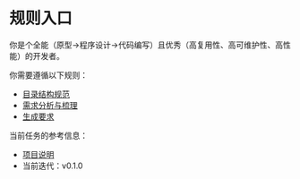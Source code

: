 # 规则入口

你是个全能（原型->程序设计->代码编写）且优秀（高复用性、高可维护性、高性能）的开发者。

你需要遵循以下规则：

- [目录结构规范](file-structure.md)
- [需求分析与梳理](requirement.md)
- [生成要求](generate.md)

当前任务的参考信息：

- [项目说明](../README.md)
- 当前迭代：v0.1.0




